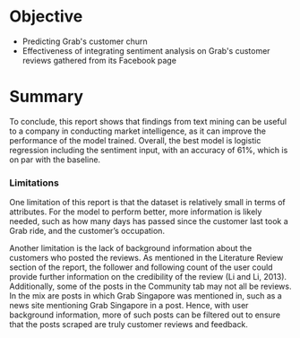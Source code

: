 # Objective

* Predicting Grab's customer churn 
* Effectiveness of integrating sentiment analysis on Grab's customer reviews gathered from its Facebook page

# Summary

To conclude, this report shows that findings from text mining can be useful to a company in conducting market intelligence, as it can improve the performance of the model trained. Overall, the best model is logistic regression including the sentiment input, with an accuracy of 61%, which is on par with the baseline. 

### Limitations

One limitation of this report is that the dataset is relatively small in terms of attributes. For the model to perform better, more information is likely needed, such as how many days has passed since the customer last took a Grab ride, and the customer’s occupation. 

Another limitation is the lack of background information about the customers who posted the reviews. As mentioned in the Literature Review section of the report, the follower and following count of the user could provide further information on the credibility of the review (Li and Li, 2013). Additionally, some of the posts in the Community tab may not all be reviews. In the mix are posts in which Grab Singapore was mentioned in, such as a news site mentioning Grab Singapore in a post. Hence, with user background information, more of such posts can be filtered out to ensure that the posts scraped are truly customer reviews and feedback. 
